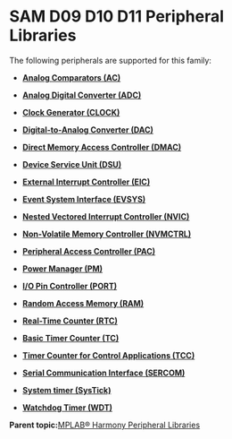 # SAM D09 D10 D11 Peripheral Libraries

The following peripherals are supported for this family:

-   **[Analog Comparators \(AC\)](GUID-16BFBCA4-9E85-4E87-B1D6-6D79E6DCCEA9.md)**  

-   **[Analog Digital Converter \(ADC\)](GUID-71E0623C-498F-4F50-92AD-FCE22FA3CAB4.md)**  

-   **[Clock Generator \(CLOCK\)](GUID-9055E276-2629-4AA5-AC8A-C53082E585DD.md)**  

-   **[Digital-to-Analog Converter \(DAC\)](GUID-95143D2D-ED7E-452A-83FC-96902B1A6273.md)**  

-   **[Direct Memory Access Controller \(DMAC\)](GUID-BC288F92-E404-40EC-B68F-833F6E346C3F.md)**  

-   **[Device Service Unit \(DSU\)](GUID-61FA79DC-AF27-47EF-B0DE-96B3B7A71311.md)**  

-   **[External Interrupt Controller \(EIC\)](GUID-EB8189C1-87AA-4B04-90B3-1853974192C7.md)**  

-   **[Event System Interface \(EVSYS\)](GUID-D902E0B9-6742-44C0-B7DE-F71201692AAA.md)**  

-   **[Nested Vectored Interrupt Controller \(NVIC\)](GUID-4A575FC4-4E67-4495-826F-A73EEC4FF8C9.md)**  

-   **[Non-Volatile Memory Controller \(NVMCTRL\)](GUID-66187F2C-08F3-4218-B768-FD2C65ECCC20.md)**  

-   **[Peripheral Access Controller \(PAC\)](GUID-7E4EED23-C76D-41B4-A9CA-E9B641752E55.md)**  

-   **[Power Manager \(PM\)](GUID-05376A1D-6E89-4AD9-8E74-DC5CD8AA4F8C.md)**  

-   **[I/O Pin Controller \(PORT\)](GUID-7F443A35-9F1B-49DE-B591-83F974FA576B.md)**  

-   **[Random Access Memory \(RAM\)](GUID-44C7C165-2CEA-496A-B4F3-4181CBA26476.md)**  

-   **[Real-Time Counter \(RTC\)](GUID-C95E1695-55CC-4546-9F2C-315F5C908FC1.md)**  

-   **[Basic Timer Counter \(TC\)](GUID-D805E0EA-6923-41A3-A27E-5A159783D12C.md)**  

-   **[Timer Counter for Control Applications \(TCC\)](GUID-CCA150A8-2C66-40B2-9C35-D7F3473720AE.md)**  

-   **[Serial Communication Interface \(SERCOM\)](GUID-76AE7205-E3EF-4EE6-AC28-5153E3565982.md)**  

-   **[System timer \(SysTick\)](GUID-A4B9F359-3129-4377-B43E-71415C6B19F2.md)**  

-   **[Watchdog Timer \(WDT\)](GUID-8A37E31C-D55D-4230-B1FE-0180D3B32410.md)**  


**Parent topic:**[MPLAB® Harmony Peripheral Libraries](GUID-B8856C06-A407-4AD1-8E21-0A85BE055F0E.md)

